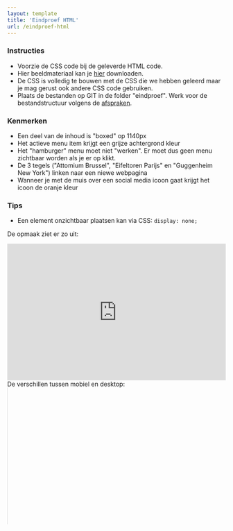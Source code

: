 ```yaml
---
layout: template
title: 'Eindproef HTML'
url: /eindproef-html
---
```

<div class="highlight">
    <h3>Instructies</h3>
    <ul>
        <li>Voorzie de CSS code bij de geleverde HTML code.</li>
        <li>Hier beeldmateriaal kan je <a href="">hier</a> downloaden.</li>
        <li>De CSS is volledig te bouwen met de CSS die we hebben geleerd maar je mag gerust ook andere CSS code gebruiken.</li>
        <li>Plaats de bestanden op GIT in de folder "eindproef". Werk voor de bestandstructuur volgens de <a target="_blank" href="/webdesign/tips-and-tricks/bestandsnamen">afspraken</a>.</li>
    </ul> 
</div>

<div class="highlight">
    <h3>Kenmerken</h3>
    <ul>
        <li>Een deel van de inhoud is "boxed" op 1140px</li>
        <li>Het actieve menu item krijgt een grijze achtergrond kleur</li>
        <li>Het "hamburger" menu moet niet "werken". Er moet dus geen menu zichtbaar worden als je er op klikt.</li>
        <li>De 3 tegels ("Attomium Brussel", "Eifeltoren Parijs" en "Guggenheim New York") linken naar een niewe webpagina</li>
        <li>Wanneer je met de muis over een social media icoon gaat krijgt het icoon de oranje kleur</li>
    </ul>
</div>

<div class="highlight">
    <h3>Tips</h3>
    <ul>
        <li>Een element onzichtbaar plaatsen kan via CSS: <code>display: none;</code></li>
    </ul>
</div>
 
De opmaak ziet er zo uit:
<div class="video-container">
    <iframe width="100%" height="315" src="https://www.youtube.com/embed/360rtxcLNv0" title="YouTube video player" frameborder="0" allow="accelerometer; autoplay; clipboard-write; encrypted-media; gyroscope; picture-in-picture" allowfullscreen></iframe>
</div>
De verschillen tussen mobiel en desktop:
<div class="video-container">
    <iframe width="1" height="315" src="https://www.youtube.com/embed/L1KTDrGivs0" title="YouTube video player" frameborder="0" allow="accelerometer; autoplay; clipboard-write; encrypted-media; gyroscope; picture-in-picture" allowfullscreen></iframe>
</div>